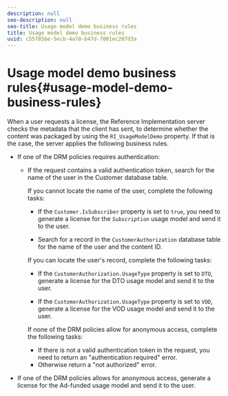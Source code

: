 ```yaml
---
description: null
seo-description: null
seo-title: Usage model demo business rules
title: Usage model demo business rules
uuid: c55f85be-5ecb-4a78-b47d-7001ec207d3a
---
```


# Usage model demo business rules{#usage-model-demo-business-rules}

When a user requests a license, the Reference Implementation server checks the metadata that the client has sent, to determine whether the content was packaged by using the `RI_UsageModelDemo` property. If that is the case, the server applies the following business rules.

* If one of the DRM policies requires authentication:

    * If the request contains a valid authentication token, search for the name of the user in the Customer database table.

      If you cannot locate the name of the user, complete the following tasks:

        * If the `Customer.IsSubscriber` property is set to `true`, you need to generate a license for the *`Subscription`* usage model and send it to the user. 
        
        * Search for a record in the `CustomerAuthorization` database table for the name of the user and the content ID.

      If you can locate the user's record, complete the following tasks:

        * If the `CustomerAuthorization.UsageType` property is set to `DTO`, generate a license for the DTO usage model and send it to the user. 
        
        * If the `CustomerAuthorization.UsageType` property is set to `VOD`, generate a license for the VOD usage model and send it to the user.

      If none of the DRM policies allow for anonymous access, complete the following tasks:

        * If there is not a valid authentication token in the request, you need to return an "authentication required" error. 
        * Otherwise return a "not authorized" error.

* If one of the DRM policies allows for anonymous access, generate a license for the Ad-funded usage model and send it to the user.

